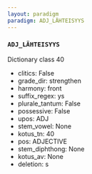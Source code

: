 ```yaml
---
layout: paradigm
paradigm: ADJ_LÄHTEISYYS
---
```

### ` ADJ_LÄHTEISYYS `

Dictionary class 40
* clitics: False
* grade_dir: strengthen
* harmony: front
* suffix_regex: ys
* plurale_tantum: False
* possessive: False
* upos: ADJ
* stem_vowel: None
* kotus_tn: 40
* pos: ADJECTIVE
* stem_diphthong: None
* kotus_av: None
* deletion: s
